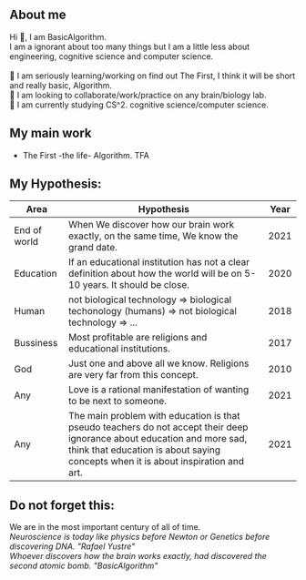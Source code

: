 ## About me

Hi 👋, I am BasicAlgorithm.\
I am a ignorant about too many things but I am a little less about engineering, cognitive science and computer science.\
\
🔭  I am seriously learning/working on find out The First, I think it will be short and really basic, Algorithm.\
👯  I am looking to collaborate/work/practice on any brain/biology lab.\
🌱  I am currently studying CS^2. cognitive science/computer science.

## My main work

- The First -the life- Algorithm. TFA

## My Hypothesis:

| Area | Hypothesis | Year |
| ------ | ------ | ------ |
| End of world | When We discover how our brain work exactly, on the same time, We know the grand date. | 2021 |
| Education | If an educational institution has not a clear definition about how the world will be on 5-10 years. It should be close.| 2020 |
| Human | not biological technology => biological techonology (humans) => not biological technology => ...| 2018|
| Bussiness | Most profitable are religions and educational institutions.| 2017 |
| God | Just one and above all we know. Religions are very far from this concept. | 2010 |
| Any | Love is a rational manifestation of wanting to be next to someone. | 2021 |
| Any | The main problem with education is that pseudo teachers do not accept their deep ignorance about education and more sad, think that education is about saying concepts when it is about inspiration and art. | 2021 |


## Do not forget this:
We are in the most important century of all of time. \
_Neuroscience is today like physics before Newton or Genetics before discovering DNA. "Rafael Yustre"_\
_Whoever discovers how the brain works exactly, had discovered the second atomic bomb. "BasicAlgorithm"_
